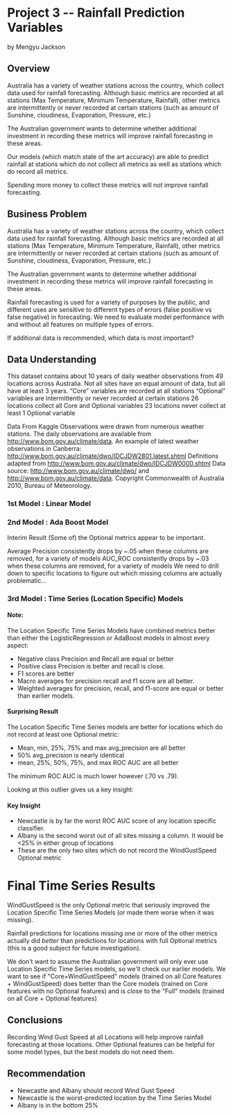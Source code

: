 # Project 3 -- Rainfall Prediction Variables
by Mengyu Jackson



## Overview

Australia has a variety of weather stations across the country, which collect data used for rainfall forecasting.
Although basic metrics are recorded at all stations (Max Temperature, Minimum Temperature, Rainfall), other metrics are intermittently or never recorded at certain stations (such as amount of Sunshine, cloudiness, Evaporation, Pressure, etc.)

The Australian government wants to determine whether additional investment in recording these metrics will improve rainfall forecasting in these areas.

Our models (which match state of the art accuracy) are able to predict rainfall at stations which do not collect all metrics as well as stations which do record all metrics.

Spending more money to collect these metrics will not improve rainfall forecasting.


## Business Problem

Australia has a variety of weather stations across the country, which collect data used for rainfall forecasting.
Although basic metrics are recorded at all stations (Max Temperature, Minimum Temperature, Rainfall), other metrics are intermittently or never recorded at certain stations (such as amount of Sunshine, cloudiness, Evaporation, Pressure, etc.)

The Australian government wants to determine whether additional investment in recording these metrics will improve rainfall forecasting in these areas.

Rainfall forecasting is used for a variety of purposes by the public, and different uses are sensitive to different types of errors (false positive vs false negative) in forecasting. We need to evaluate model performance with and without all features on multiple types of errors.

If additional data is recommended, which data is most important?



## Data Understanding

This dataset contains about 10 years of daily weather observations from 49 locations across Australia. Not all sites have an equal amount of data, but all have at least 3 years.
“Core” variables are recorded at all stations
“Optional” variables are intermittently or never recorded at certain stations 
26 locations collect all Core and Optional variables
23 locations never collect at least 1 Optional variable

Data From Kaggle
Observations were drawn from numerous weather stations. The daily observations are available from http://www.bom.gov.au/climate/data.
An example of latest weather observations in Canberra: http://www.bom.gov.au/climate/dwo/IDCJDW2801.latest.shtml
Definitions adapted from http://www.bom.gov.au/climate/dwo/IDCJDW0000.shtml
Data source: http://www.bom.gov.au/climate/dwo/ and http://www.bom.gov.au/climate/data.
Copyright Commonwealth of Australia 2010, Bureau of Meteorology.



### 1st Model : Linear Model 
### 2nd Model :  Ada Boost Model

Interim Result
(Some of) the Optional metrics appear to be important.

Average Precision consistently drops by ~.05 when these columns are removed, for a variety of models
AUC_ROC consistently drops by ~.03 when these columns are removed, for a variety of models
We need to drill down to specific locations to figure out which missing columns are actually problematic...


### 3rd Model : Time Series (Location Specific) Models

#### Note:

The Location Specific Time Series Models have combined metrics better than either the LogisticRegression or AdaBoost models in almost every aspect:

* Negative class Precision and Recall are equal or better
* Positive class Precision is better and recall is close. 
* F1 scores are better
* Macro averages for precision recall and f1 score are all better.
* Weighted averages for precision, recall, and f1-score are equal or better than earlier models.

#### Surprising Result

The Location Specific Time Series models are better for locations which do not record at least one Optional metric:
* Mean, min, 25%, 75% and max avg_precision are all better
* 50% avg_precision is nearly identical
* mean, 25%, 50%, 75%, and max ROC AUC are all better

The minimum ROC AUC is much lower however (.70 vs .79).

Looking at this outlier gives us a key insight:

#### Key Insight
* Newcastle is by far the worst ROC AUC score of any location specific classifier. 
* Albany is the second worst out of all sites missing a column. It would be <25% in either group of locations
* These are the only two sites which do not record the WindGustSpeed Optional metric



# Final Time Series Results

WindGustSpeed is the only Optional metric that seriously improved the Location Specific Time Series Models (or made them worse when it was missing).

Rainfall predictions for locations missing one or more of the other metrics actually did *better* than predictions for locations with full Optional metrics (this is a good subject for future investigation).

We don't want to assume the Australian government will only ever use Location Specific Time Series models, so we'll check our earlier models. We want to see if "Core+WindGustSpeed" models (trained on all Core features + WindGustSpeed) does better than the Core models (trained on Core features with no Optional features) and is close to the "Full" models (trained on all Core + Optional features)


## Conclusions
Recording Wind Gust Speed at all Locations will help improve rainfall forecasting at those locations.
Other Optional features can be helpful for some model types, but the best models do not need them.

## Recommendation
* Newcastle and Albany should record Wind Gust Speed
* Newcastle is the worst-predicted location by the Time Series Model
* Albany is in the bottom 25%



